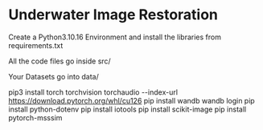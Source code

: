 # Underwater Image Restoration

Create a Python3.10.16 Environment and install the libraries from requirements.txt

All the code files go inside src/

Your Datasets go into data/


pip3 install torch torchvision torchaudio --index-url https://download.pytorch.org/whl/cu126
pip install wandb
wandb login
pip install python-dotenv
pip install iotools
pip install scikit-image
pip install pytorch-msssim
